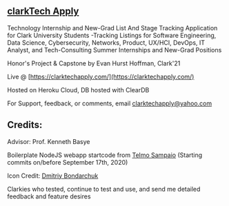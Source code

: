 ## [clarkTech Apply](https://clarktechapply.com/)

Technology Internship and New-Grad List And Stage Tracking Application for Clark University Students
    -Tracking Listings for Software Engineering, Data Science, Cybersecurity, Networks, Product, UX/HCI, DevOps, IT Analyst, and Tech-Consulting Summer Internships and New-Grad Positions

Honor's Project & Capstone by Evan Hurst Hoffman, Clark'21

Live @ [https://clarktechapply.com/](https://clarktechapply.com/)

Hosted on Heroku Cloud, DB hosted with ClearDB

For Support, feedback, or comments, email clarktechapply@yahoo.com

## Credits:

Advisor: Prof. Kenneth Basye

Boilerplate NodeJS webapp startcode from [Telmo Sampaio](https://www.youtube.com/playlist?list=PLD9SRxG6ST3GBsczn8OUKLaErhrvOz9zQ)
    (Starting commits on/before September 17th, 2020)

Icon Credit: [Dmitriy Bondarchuk](https://www.behance.net/indie4art)

Clarkies who tested, continue to test and use, and send me detailed feedback and feature desires